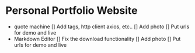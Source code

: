 Personal Portfolio Website
=========
- quote machine
    [] Add tags, http client axios, etc..
    [] Add photo
    [] Put urls for demo and live
- Markdown Editor
    [] Fix the download functionality
    [] Add photo
    [] Put urls for demo and live